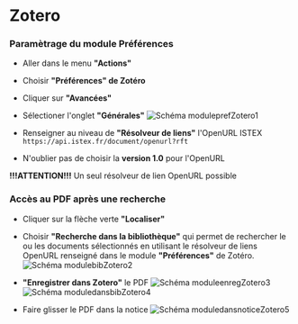 # Zotero

### Paramètrage du module Préférences ###

- Aller dans le menu **"Actions"**

- Choisir **"Préférences" de Zotéro**

- Cliquer sur **"Avancées"**

- Sélectioner l'onglet **"Générales"**
![Schéma moduleprefZotero1](../img/Zotero1.png)

- Renseigner au niveau de **"Résolveur de liens"** l'OpenURL ISTEX
  `https://api.istex.fr/document/openurl?rft`



- N'oublier pas de choisir la **version 1.0** pour l'OpenURL

**!!!ATTENTION!!!**  Un seul résolveur de lien OpenURL possible



### Accès au PDF après une recherche ###

- Cliquer sur la flèche verte **"Localiser"**

- Choisir **"Recherche dans la bibliothèque"** qui permet de rechercher le ou les documents sélectionnés en utilisant le résolveur de liens OpenURL renseigné dans le module **"Préférences"** de Zotéro.
![Schéma modulebibZotero2](../img/Zotero2.png)

- **"Enregistrer dans Zotero"** le PDF
![Schéma moduleenregZotero3](../img/Zotero3.png)
![Schéma moduledansbibZotero4](../img/Zotero4.PNG)

- Faire glisser le PDF dans la notice
![Schéma moduledansnoticeZotero5](../img/Zotero5.PNG)

